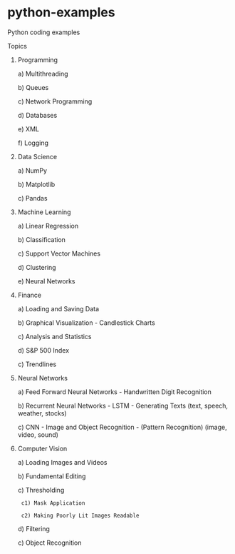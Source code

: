 # python-examples
Python coding examples

Topics
1) Programming 

	a) Multithreading
	
  	b) Queues
	
  	c) Network Programming
	
	d) Databases
	
  	e) XML
	
  	f) Logging
	
2) Data Science

  	a) NumPy
	
  	b) Matplotlib
	
  	c) Pandas
	
3) Machine Learning

  	a) Linear Regression
	
  	b) Classification
	
  	c) Support Vector Machines
	
  	d) Clustering
	
  	e) Neural Networks
	
4) Finance

  	a) Loading and Saving Data
	
  	b) Graphical Visualization - Candlestick Charts
	
  	c) Analysis and Statistics
	
  	d) S&P 500 Index
	
  	c) Trendlines

5) Neural Networks

  	a) Feed Forward Neural Networks - Handwritten Digit Recognition
	
  	b) Recurrent Neural Networks - LSTM - Generating Texts (text, speech, weather, stocks)
	
  	c) CNN - Image and Object Recognition - (Pattern Recognition) (image, video, sound)

6) Computer Vision

  	a) Loading Images and Videos
	
  	b) Fundamental Editing
	
  	c) Thresholding
	
		c1) Mask Application
		
		c2) Making Poorly Lit Images Readable
	
  	d) Filtering
	
  	c) Object Recognition
	
